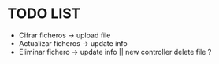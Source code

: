 # TODO LIST

- Cifrar ficheros -> upload file
- Actualizar ficheros -> update info
- Eliminar fichero -> update info || new controller delete file ?